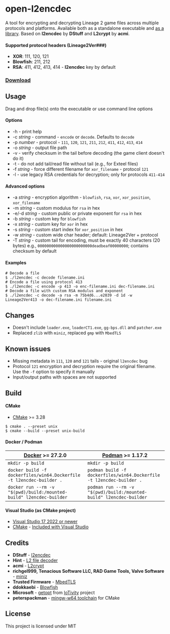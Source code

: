 # open-l2encdec

A tool for encrypting and decrypting Lineage 2 game files across multiple protocols and platforms. Available both as a standalone executable and [as a library](https://github.com/ritsuwastaken/open-l2encdec/tree/main/sample). Based on **l2encdec** by **DStuff** and **L2crypt** by **acmi**.

#### Supported protocol headers (Lineage2Ver###)

- **XOR**: 111, 120, 121
- **Blowfish**: 211, 212
- **RSA**: 411, 412, 413, 414 - **l2encdec** key by default

### [Download](https://github.com/ritsuwastaken/open-l2encdec/releases/latest)

## Usage

Drag and drop file(s) onto the executable or use command line options

#### Options

- -h - print help
- -c _string_ - command - `encode` or `decode`. Defaults to `decode`
- -p _number_ - protocol - `111`, `120`, `121`, `211`, `212`, `411`, `412`, `413`, `414`
- -o _string_ - output file path
- -v - verify checksum in the tail before decoding (the game client doesn't do it)
- -t - do not add tail/read file without tail (e.g., for Exteel files)
- -f _string_ - force different filename for `xor_filename` - protocol `121`
- -l - use legacy RSA credentials for decryption; only for protocols `411-414`

#### Advanced options

- -a _string_ - encryption algorithm - `blowfish`, `rsa`, `xor`, `xor_position`, `xor_filename`
- -m _string_ - custom modulus for `rsa` in hex
- -e/-d _string_ - custom public or private exponent for `rsa` in hex
- -b _string_ - custom key for `blowfish`
- -x _string_ - custom key for `xor` in hex
- -s _string_ - custom start index for `xor_position` in hex
- -w _string_ - custom wide char header; default: Lineage2Ver + protocol
- -T _string_ - custom tail for encoding, must be exactly 40 characters (20 bytes) e.g., `000000000000000000000000deadbeaf00000000`; contains checksum by default

#### Examples

```shell
# Decode a file
$ ./l2encdec -c decode filename.ini
# Encode a file using protocol 413
$ ./l2encdec -c encode -p 413 -o enc-filename.ini dec-filename.ini
# Decode a file with custom RSA modulus and exponent
$ ./l2encdec -c decode -a rsa -m 75b4d6...e2039 -d 1d -w Lineage2Ver413 -o dec-filename.ini filename.ini
```

## Changes

- Doesn't include `loader.exe`, `loaderCT1.exe`, `gg-bps.dll` and `patcher.exe`
- Replaced `zlib` with `miniz`, replaced `gmp` with `MbedTLS`

## Known issues

- Missing metadata in `111`, `120` and `121` tails - original `l2encdec` bug
- Protocol `121` encryption and decryption require the original filename. Use the `-f` option to specify it manually
- Input/output paths with spaces are not supported

## Build

#### CMake

- [CMake](https://cmake.org/download/) >= 3.28

```shell
$ cmake . --preset unix
$ cmake --build --preset unix-build
```

#### Docker / Podman

| [Docker](https://docs.docker.com/get-started/get-docker/) >= 27.2.0  | [Podman](https://podman.io/docs/installation) >= 1.17.2              |
| -------------------------------------------------------------------- | -------------------------------------------------------------------- |
| `mkdir -p build`                                                     | `mkdir -p build`                                                     |
| `docker build -f dockerfiles/win64.Dockerfile -t l2encdec-builder .` | `podman build -f dockerfiles/win64.Dockerfile -t l2encdec-builder .` |
| `docker run --rm -v "$(pwd)/build:/mounted-build" l2encdec-builder`  | `podman run --rm -v "$(pwd)/build:/mounted-build" l2encdec-builder`  |

#### Visual Studio (as CMake project)

- [Visual Studio 17 2022 or newer](https://visualstudio.microsoft.com/downloads/)
- [CMake](https://cmake.org/) - [Included with Visual Studio](https://learn.microsoft.com/en-us/cpp/build/cmake-projects-in-visual-studio?view=msvc-170#installation)

## Credits

- **DStuff** - [l2encdec](https://web.archive.org/web/20111021065705/http://dstuff.luftbrandzlung.org/l2.php)
- **Hint** - [L2 file decoder](https://web.archive.org/web/20241105235133/https://forum.zone-game.info/showthread.php?tid=16178)
- **acmi** - [L2crypt](https://github.com/acmi/L2crypt)
- **richgel999, Tenacious Software LLC, RAD Game Tools, Valve Software** - [miniz](https://github.com/richgel999/miniz)
- **Trusted Firmware** - [MbedTLS](https://github.com/Mbed-TLS/mbedtls)
- **ddokkaebi** - [Blowfish](https://github.com/ddokkaebi/Blowfish)
- **Microsoft** - [getopt](https://github.com/iotivity/iotivity/blob/master/resource/c_common/windows/src/getopt.c) from [IoTivity](https://github.com/iotivity/iotivity) project
- **peterspackman** - [mingw-w64 toolchain](https://gist.github.com/peterspackman/8cf73f7f12ba270aa8192d6911972fe8) for CMake

## License

This project is licensed under MIT
